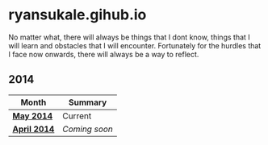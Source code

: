 ryansukale.gihub.io
===================
No matter what, there will always be things that I dont know, things that I will learn and obstacles that I will encounter. Fortunately for the hurdles that I face now onwards, there will always be a way to reflect.

2014
----
|Month|Summary|
|----|----|
|**[May 2014](http://ryansukale.github.io/2014/May.html)** | Current |
|**[April 2014](http://ryansukale.github.io/2014/April.html)** | *Coming soon* |